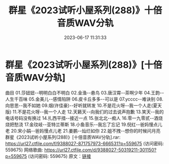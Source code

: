 ﻿---
title: 群星《2023试听小屋系列(288)》十倍音质WAV分轨
date: 2023-06-17 11:31:33
categories: WAV车载音乐、镜像
tags: 华语中文
---
# 群星《2023试听小屋系列(288)》[十倍音质WAV分轨]

曲目
01.莎妞妞--明明白白不明白
02.金渔--悬鸟
03.唐汉霄--茶啊少年
04.王韵--人生千百味
05.金美儿--感情陷阱
06.皮卡丘多多--可以是
07.ycccc--难诀别
08.向思思--我不如她
09.烟(许佳豪)--好听就转发
10.不是花火呀--我一个人走(夏天版)
11.不是花火呀--我一个人走
12.天籁天--向我们的过去说声抱歉
13.笑天--我的电话号码没有换过
14.扎西平措--接近一点
15.张北北--痴人
16.零一九零贰--酒烧烧把愁浇
17.金玟岐--亚特兰蒂斯
18.小鱼音乐--我忘了忘记
19.倪红--爸妈慢点儿老
20.宋小娟--爸妈慢点儿老
21.姜鹏--灿烂如你
22.姐不拽--想你的时候问月亮
群星《2023试听小屋系列(288)》[十倍音质WAV分轨].rar: https://url27.ctfile.com/f/9388027-871757973-666531?p=559675
(访问密码: 559675)
网络歌曲: https://url27.ctfile.com/d/9388027-50319211-301150?p=559675
(访问密码: 559675)
原文：[链接](https://blog.sina.com.cn/s/blog_1647c7e76010312dr.html)